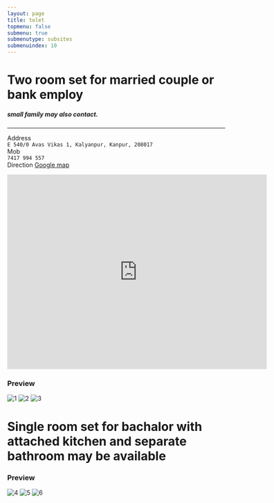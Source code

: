 ```yaml
---
layout: page
title: tolet
topmenu: false
submenu: true
submenutype: subsites
submenuindex: 10
---
```




# Two room set for married couple or bank employ
#####  small family may also contact.
---
Address  
`E 540/0 Avas Vikas 1, Kalyanpur, Kanpur, 208017`  
Mob  
`7417 994 557`  
Direction [Google map](https://goo.gl/maps/d2tsjN3BYNv)

<iframe src="https://www.google.com/maps/embed?pb=!1m18!1m12!1m3!1d3570.941884564576!2d80.24756131557108!3d26.489815983311544!2m3!1f0!2f0!3f0!3m2!1i1024!2i768!4f13.1!3m3!1m2!1s0x399c37be85000001%3A0x218008c84e6a3c6c!2sArchana+School+of+Music+and+Arts!5e0!3m2!1sen!2sin!4v1550032102570" width="600" height="450" frameborder="0" style="border:0" allowfullscreen></iframe>

### Preview
![1](https://raw.githubusercontent.com/mgeekin/tolet/1.jpg)
![2](https://raw.githubusercontent.com/mgeekin/tolet/2.jpg)
![3](https://raw.githubusercontent.com/mgeekin/tolet/3.jpg)


# Single room set for bachalor with attached kitchen and separate bathroom may be available

### Preview
![4](https://raw.githubusercontent.com/mgeekin/tolet/4.jpg)
![5](https://raw.githubusercontent.com/mgeekin/tolet/5.jpg)
![6](https://raw.githubusercontent.com/mgeekin/tolet/6.jpg)